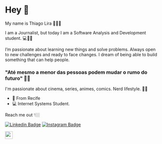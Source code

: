 # Hey 👋

My name is Thiago Lira 🧒🇧🇷

I am a Journalist, but today I am a Software Analysis and Development student. 💻👨‍💻

I’m passionate about learning new things and solve problems. Always open to new challenges and ready to face changes.
I dream of being able to build something that can help people.

### "Até mesmo a menor das pessoas podem mudar o rumo do futuro" 🧙‍♂️

I'm passionate about cinema, series, animes, comics. Nerd lifestyle. 🦸‍♂️


- 📍 From Recife
- 💻 Internet Systems Student.

Reach me out 👇🏼
 
[![Linkedin Badge](https://img.shields.io/badge/-LinkedIn-blue?style=flat-square&logo=Linkedin&logoColor=white&link=https://www.linkedin.com/in/thiago-lira-526a0722/)](https://www.linkedin.com/in/thiago-lira-526a0722/) 
[![Instagram Badge](https://img.shields.io/badge/-Instagram-red?style=flat-square&logo=Instagram&logoColor=white&link=https://www.instagram.com/tjlira/)](https://www.instagram.com/tjlira/)   
 <div>
  <a href = "mailto: jefferson_tj@hotmail.com"> <img height="25" src="https://img.shields.io/badge/Gmail-D14836?style=for-the-badge&logo=gmail&logoColor=white"></a>
</div>
